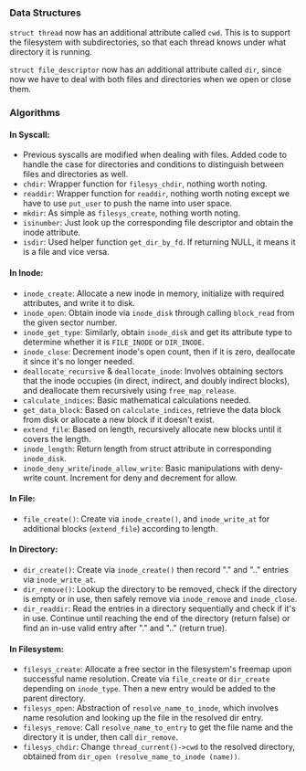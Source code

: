 ### Data Structures

`struct thread` now has an additional attribute called `cwd`. This is to support the filesystem with subdirectories, so that each thread knows under what directory it is running.

`struct file_descriptor` now has an additional attribute called `dir`, since now we have to deal with both files and directories when we open or close them.

### Algorithms

#### In Syscall:

- Previous syscalls are modified when dealing with files. Added code to handle the case for directories and conditions to distinguish between files and directories as well.
- `chdir`: Wrapper function for `filesys_chdir`, nothing worth noting.
- `readdir`: Wrapper function for `readdir`, nothing worth noting except we have to use `put_user` to push the name into user space.
- `mkdir`: As simple as `filesys_create`, nothing worth noting.
- `isinumber`: Just look up the corresponding file descriptor and obtain the inode attribute.
- `isdir`: Used helper function `get_dir_by_fd`. If returning NULL, it means it is a file and vice versa.

#### In Inode:

- `inode_create`: Allocate a new inode in memory, initialize with required attributes, and write it to disk.
- `inode_open`: Obtain inode via `inode_disk` through calling `block_read` from the given sector number.
- `inode_get_type`: Similarly, obtain `inode_disk` and get its attribute type to determine whether it is `FILE_INODE` or `DIR_INODE`.
- `inode_close`: Decrement inode's open count, then if it is zero, deallocate it since it's no longer needed.
- `deallocate_recursive` & `deallocate_inode`: Involves obtaining sectors that the inode occupies (in direct, indirect, and doubly indirect blocks), and deallocate them recursively using `free_map_release`.
- `calculate_indices`: Basic mathematical calculations needed.
- `get_data_block`: Based on `calculate_indices`, retrieve the data block from disk or allocate a new block if it doesn't exist.
- `extend_file`: Based on length, recursively allocate new blocks until it covers the length.
- `inode_length`: Return length from struct attribute in corresponding `inode_disk`.
- `inode_deny_write`/`inode_allow_write`: Basic manipulations with deny-write count. Increment for deny and decrement for allow.

#### In File:

- `file_create()`: Create via `inode_create()`, and `inode_write_at` for additional blocks (`extend_file`) according to length.

#### In Directory:

- `dir_create()`: Create via `inode_create()` then record "." and ".." entries via `inode_write_at`.
- `dir_remove()`: Lookup the directory to be removed, check if the directory is empty or in use, then safely remove via `inode_remove` and `inode_close`.
- `dir_readdir`: Read the entries in a directory sequentially and check if it's in use. Continue until reaching the end of the directory (return false) or find an in-use valid entry after "." and ".." (return true).

#### In Filesystem:

- `filesys_create`: Allocate a free sector in the filesystem's freemap upon successful name resolution. Create via `file_create` or `dir_create` depending on `inode_type`. Then a new entry would be added to the parent directory.
- `filesys_open`: Abstraction of `resolve_name_to_inode`, which involves name resolution and looking up the file in the resolved dir entry.
- `filesys_remove`: Call `resolve_name_to_entry` to get the file name and the directory it is under, then call `dir_remove`.
- `filesys_chdir`: Change `thread_current()->cwd` to the resolved directory, obtained from `dir_open (resolve_name_to_inode (name))`.
